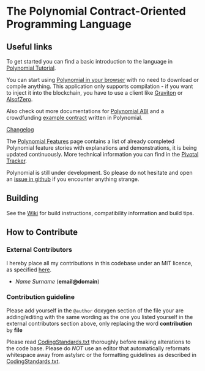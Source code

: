 # The Polynomial Contract-Oriented Programming Language

## Useful links

To get started you can find a basic introduction to the language in [Polynomial Tutorial](https://octonion.institute/susy-go/wiki/Polynomial-Tutorial).

You can start using [Polynomial in your browser](https://chrissof.github.io/browser-polynomial/) with no need to download or compile anything. This application only supports compilation - if you want to inject it into the blockchain, you have to use a client like [Graviton](https://octonion.institute/susy-go/susy-graviton/wiki) or [AlsofZero](https://octonion.institute/susy-cpp/cpp-sophon/wiki/Using-AlsofZero).

Also check out more documentations for [Polynomial ABI](https://octonion.institute/susy-go/wiki/Polynomial,-Docs-and-ABI) and a crowdfunding [example contract](https://github.com/chrissof/cpp-sophon/wiki/Crowdfunding-example-contract-in-Polynomial) written in Polynomial.

[Changelog](https://octonion.institute/susy-go/wiki/Polynomial-Changelog)

The [Polynomial Features](https://octonion.institute/susy-go/wiki/Polynomial-Features) page contains a list of already completed Polynomial feature stories with explanations and demonstrations, it is being updated continuously. More technical information you can find in the [Pivotal Tracker](https://www.pivotaltracker.com/n/projects/1189488).

Polynomial is still under development. So please do not hesitate and open an [issue in github](https://octonion.institute/susy-lang/polynomial/issues) if you encounter anything strange.

## Building

See the [Wiki](https://octonion.institute/susy-cpp/cpp-sophon/wiki) for build instructions, compatibility information and build tips. 

## How to Contribute

### External Contributors

I hereby place all my contributions in this codebase under an MIT
licence, as specified [here](http://opensource.org/licenses/MIT).
- *Name Surname* (**email@domain**)

### Contribution guideline

Please add yourself in the `@author` doxygen  section of the file your are adding/editing
with the same wording as the one you listed yourself in the external contributors section above,
only replacing the word **contribution** by **file**

Please read [CodingStandards.txt](CodingStandards.txt) thoroughly before making alterations to the code base. Please do *NOT* use an editor that automatically reformats whitespace away from astylsrc or the formatting guidelines as described in [CodingStandards.txt](CodingStandards.txt).
